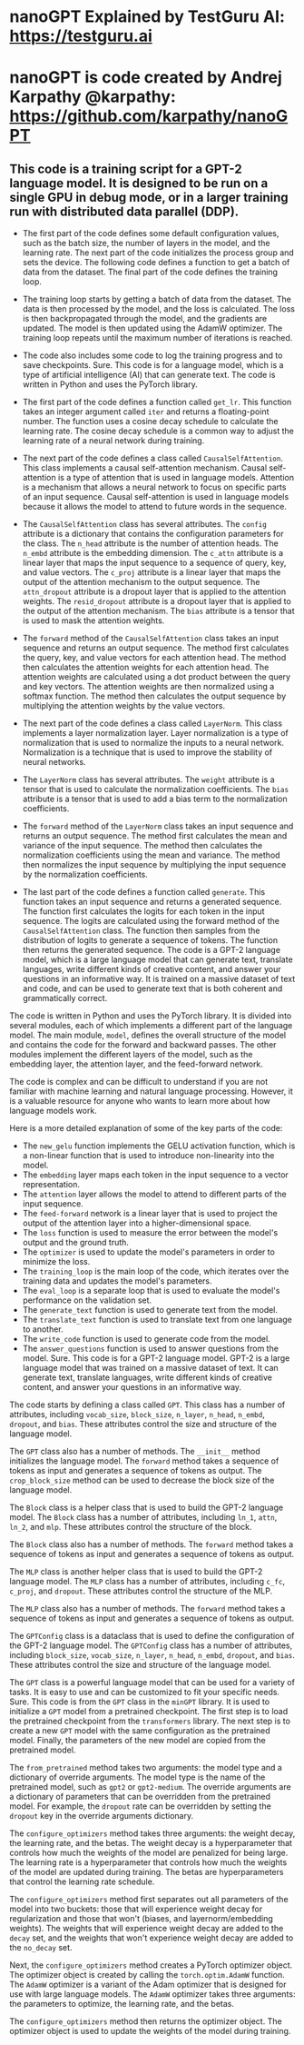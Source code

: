 # nanoGPT Explained by TestGuru AI: https://testguru.ai
# nanoGPT is code created by Andrej Karpathy @karpathy: https://github.com/karpathy/nanoGPT


This code is a training script for a GPT-2 language model. It is designed to be run on a single GPU in debug mode, or in a larger training run with distributed data parallel (DDP).
-------------------------

* The first part of the code defines some default configuration values, such as the batch size, the number of layers in the model, and the learning rate. The next part of the code initializes the process group and sets the device. The following code defines a function to get a batch of data from the dataset. The final part of the code defines the training loop.

* The training loop starts by getting a batch of data from the dataset. The data is then processed by the model, and the loss is calculated. The loss is then backpropagated through the model, and the gradients are updated. The model is then updated using the AdamW optimizer. The training loop repeats until the maximum number of iterations is reached.

* The code also includes some code to log the training progress and to save checkpoints.
Sure. This code is for a language model, which is a type of artificial intelligence (AI) that can generate text. The code is written in Python and uses the PyTorch library.

* The first part of the code defines a function called `get_lr`. This function takes an integer argument called `iter` and returns a floating-point number. The function uses a cosine decay schedule to calculate the learning rate. The cosine decay schedule is a common way to adjust the learning rate of a neural network during training.

* The next part of the code defines a class called `CausalSelfAttention`. This class implements a causal self-attention mechanism. Causal self-attention is a type of attention that is used in language models. Attention is a mechanism that allows a neural network to focus on specific parts of an input sequence. Causal self-attention is used in language models because it allows the model to attend to future words in the sequence.

* The `CausalSelfAttention` class has several attributes. The `config` attribute is a dictionary that contains the configuration parameters for the class. The `n_head` attribute is the number of attention heads. The `n_embd` attribute is the embedding dimension. The `c_attn` attribute is a linear layer that maps the input sequence to a sequence of query, key, and value vectors. The `c_proj` attribute is a linear layer that maps the output of the attention mechanism to the output sequence. The `attn_dropout` attribute is a dropout layer that is applied to the attention weights. The `resid_dropout` attribute is a dropout layer that is applied to the output of the attention mechanism. The `bias` attribute is a tensor that is used to mask the attention weights.

* The `forward` method of the `CausalSelfAttention` class takes an input sequence and returns an output sequence. The method first calculates the query, key, and value vectors for each attention head. The method then calculates the attention weights for each attention head. The attention weights are calculated using a dot product between the query and key vectors. The attention weights are then normalized using a softmax function. The method then calculates the output sequence by multiplying the attention weights by the value vectors.

* The next part of the code defines a class called `LayerNorm`. This class implements a layer normalization layer. Layer normalization is a type of normalization that is used to normalize the inputs to a neural network. Normalization is a technique that is used to improve the stability of neural networks.

* The `LayerNorm` class has several attributes. The `weight` attribute is a tensor that is used to calculate the normalization coefficients. The `bias` attribute is a tensor that is used to add a bias term to the normalization coefficients.

* The `forward` method of the `LayerNorm` class takes an input sequence and returns an output sequence. The method first calculates the mean and variance of the input sequence. The method then calculates the normalization coefficients using the mean and variance. The method then normalizes the input sequence by multiplying the input sequence by the normalization coefficients.

* The last part of the code defines a function called `generate`. This function takes an input sequence and returns a generated sequence. The function first calculates the logits for each token in the input sequence. The logits are calculated using the forward method of the `CausalSelfAttention` class. The function then samples from the distribution of logits to generate a sequence of tokens. The function then returns the generated sequence.
The code is a GPT-2 language model, which is a large language model that can generate text, translate languages, write different kinds of creative content, and answer your questions in an informative way. It is trained on a massive dataset of text and code, and can be used to generate text that is both coherent and grammatically correct.

The code is written in Python and uses the PyTorch library. It is divided into several modules, each of which implements a different part of the language model. The main module, `model`, defines the overall structure of the model and contains the code for the forward and backward passes. The other modules implement the different layers of the model, such as the embedding layer, the attention layer, and the feed-forward network.

The code is complex and can be difficult to understand if you are not familiar with machine learning and natural language processing. However, it is a valuable resource for anyone who wants to learn more about how language models work.

Here is a more detailed explanation of some of the key parts of the code:

* The `new_gelu` function implements the GELU activation function, which is a non-linear function that is used to introduce non-linearity into the model.
* The `embedding` layer maps each token in the input sequence to a vector representation.
* The `attention` layer allows the model to attend to different parts of the input sequence.
* The `feed-forward` network is a linear layer that is used to project the output of the attention layer into a higher-dimensional space.
* The `loss` function is used to measure the error between the model's output and the ground truth.
* The `optimizer` is used to update the model's parameters in order to minimize the loss.
* The `training_loop` is the main loop of the code, which iterates over the training data and updates the model's parameters.
* The `eval_loop` is a separate loop that is used to evaluate the model's performance on the validation set.
* The `generate_text` function is used to generate text from the model.
* The `translate_text` function is used to translate text from one language to another.
* The `write_code` function is used to generate code from the model.
* The `answer_questions` function is used to answer questions from the model.
Sure. This code is for a GPT-2 language model. GPT-2 is a large language model that was trained on a massive dataset of text. It can generate text, translate languages, write different kinds of creative content, and answer your questions in an informative way.

The code starts by defining a class called `GPT`. This class has a number of attributes, including `vocab_size`, `block_size`, `n_layer`, `n_head`, `n_embd`, `dropout`, and `bias`. These attributes control the size and structure of the language model.

The `GPT` class also has a number of methods. The `__init__` method initializes the language model. The `forward` method takes a sequence of tokens as input and generates a sequence of tokens as output. The `crop_block_size` method can be used to decrease the block size of the language model.

The `Block` class is a helper class that is used to build the GPT-2 language model. The `Block` class has a number of attributes, including `ln_1`, `attn`, `ln_2`, and `mlp`. These attributes control the structure of the block.

The `Block` class also has a number of methods. The `forward` method takes a sequence of tokens as input and generates a sequence of tokens as output.

The `MLP` class is another helper class that is used to build the GPT-2 language model. The `MLP` class has a number of attributes, including `c_fc`, `c_proj`, and `dropout`. These attributes control the structure of the MLP.

The `MLP` class also has a number of methods. The `forward` method takes a sequence of tokens as input and generates a sequence of tokens as output.

The `GPTConfig` class is a dataclass that is used to define the configuration of the GPT-2 language model. The `GPTConfig` class has a number of attributes, including `block_size`, `vocab_size`, `n_layer`, `n_head`, `n_embd`, `dropout`, and `bias`. These attributes control the size and structure of the language model.

The `GPT` class is a powerful language model that can be used for a variety of tasks. It is easy to use and can be customized to fit your specific needs.
Sure. This code is from the `GPT` class in the `minGPT` library. It is used to initialize a `GPT` model from a pretrained checkpoint. The first step is to load the pretrained checkpoint from the `transformers` library. The next step is to create a new `GPT` model with the same configuration as the pretrained model. Finally, the parameters of the new model are copied from the pretrained model.

The `from_pretrained` method takes two arguments: the model type and a dictionary of override arguments. The model type is the name of the pretrained model, such as `gpt2` or `gpt2-medium`. The override arguments are a dictionary of parameters that can be overridden from the pretrained model. For example, the `dropout` rate can be overridden by setting the `dropout` key in the override arguments dictionary.

The `configure_optimizers` method takes three arguments: the weight decay, the learning rate, and the betas. The weight decay is a hyperparameter that controls how much the weights of the model are penalized for being large. The learning rate is a hyperparameter that controls how much the weights of the model are updated during training. The betas are hyperparameters that control the learning rate schedule.

The `configure_optimizers` method first separates out all parameters of the model into two buckets: those that will experience weight decay for regularization and those that won't (biases, and layernorm/embedding weights). The weights that will experience weight decay are added to the `decay` set, and the weights that won't experience weight decay are added to the `no_decay` set.

Next, the `configure_optimizers` method creates a PyTorch optimizer object. The optimizer object is created by calling the `torch.optim.AdamW` function. The `AdamW` optimizer is a variant of the Adam optimizer that is designed for use with large language models. The `AdamW` optimizer takes three arguments: the parameters to optimize, the learning rate, and the betas.

The `configure_optimizers` method then returns the optimizer object. The optimizer object is used to update the weights of the model during training.



